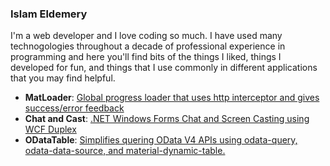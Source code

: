 ### Islam Eldemery 

I'm a web developer and I love coding so much. I have used many technogologies throughout a decade of professional experience in programming and here you'll find bits of the things I liked, things I developed for fun, and things that I use commonly in different applications that you may find helpful.

- **MatLoader**: [Global progress loader that uses http interceptor and gives success/error feedback](https://github.com/idemery/idm-mat-loader)
- **Chat and Cast**: [.NET Windows Forms Chat and Screen Casting using WCF Duplex](https://github.com/idemery/NetWinChatAndCast)
- **ODataTable**: [Simplifies quering OData V4 APIs using odata-query, odata-data-source, and material-dynamic-table.](https://github.com/idemery/mat-odata-table)

